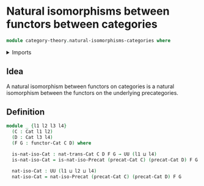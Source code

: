 # Natural isomorphisms between functors between categories

```agda
module category-theory.natural-isomorphisms-categories where
```

<details><summary>Imports</summary>

```agda
open import category-theory.categories
open import category-theory.functors-categories
open import category-theory.natural-isomorphisms-precategories
open import category-theory.natural-transformations-categories
open import foundation.universe-levels
```

</details>

## Idea

A natural isomorphism between functors on categories is a natural isomorphism between the functors on the underlying precategories.

## Definition

```agda
module _ {l1 l2 l3 l4}
  (C : Cat l1 l2)
  (D : Cat l3 l4)
  (F G : functor-Cat C D) where

  is-nat-iso-Cat : nat-trans-Cat C D F G → UU (l1 ⊔ l4)
  is-nat-iso-Cat = is-nat-iso-Precat (precat-Cat C) (precat-Cat D) F G

  nat-iso-Cat : UU (l1 ⊔ l2 ⊔ l4)
  nat-iso-Cat = nat-iso-Precat (precat-Cat C) (precat-Cat D) F G
```
